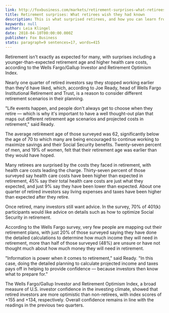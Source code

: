 ```yaml
---
link: http://foxbusiness.com/markets/retirement-surprises-what-retirees-wish-they-had-known
title: Retirement surprises: What retirees wish they had known
description: This is what surprised retirees, and how you can learn from their mistakes.
keywords: null
author: Leia Klingel
date: 2018-04-10T00:00:00.000Z
publisher: Fox Business
stats: paragraph=9 sentences=17, words=415
---
```

Retirement isn't exactly as expected for many, with surprises including a younger-than-expected retirement age and higher health care costs, according to the Wells Fargo/Gallup Investor and Retirement Optimism Index.

Nearly one quarter of retired investors say they stopped working earlier than they'd have liked, which, according to Joe Ready, head of Wells Fargo Institutional Retirement and Trust, is a reason to consider different retirement scenarios in their planning.

"Life events happen, and people don't always get to choose when they retire — which is why it's important to have a well thought-out plan that maps out different retirement age scenarios and projected costs in retirement," said Ready.

The average retirement age of those surveyed was 62, significantly below the age of 70 to which many are being encouraged to continue working to maximize savings and their Social Security benefits. Twenty-seven percent of men, and 19% of women, felt that their retirement age was earlier than they would have hoped.

Many retirees are surprised by the costs they faced in retirement, with health care costs leading the charge. Thirty-seven percent of those surveyed say health care costs have been higher than expected in retirement, 45% say their total health care costs are just what they expected, and just 9% say they have been lower than expected. About one quarter of retired investors say living expenses and taxes have been higher than expected after they retire.

Once retired, many investors still want advice. In the survey, 70% of 401(k) participants would like advice on details such as how to optimize Social Security in retirement.

According to the Wells Fargo survey, very few people are mapping out their retirement plans, with just 20% of those surveyed saying they have done the detailed calculations to determine how much income they will need in retirement, more than half of those surveyed (48%) are unsure or have not thought much about how much money they will need in retirement.

"Information is power when it comes to retirement," said Ready. "In this case, doing the detailed planning to calculate projected income and taxes pays off in helping to provide confidence — because investors then know what to prepare for."

The Wells Fargo/Gallup Investor and Retirement Optimism Index, a broad measure of U.S. investor confidence in the investing climate, showed that retired investors are more optimistic than non-retirees, with index scores of +155 and +134, respectively. Overall confidence remains in line with the readings in the previous two quarters.
